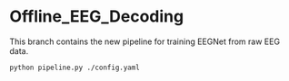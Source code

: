 # Offline_EEG_Decoding

This branch contains the new pipeline for training EEGNet from raw EEG data. 

`python pipeline.py ./config.yaml`
